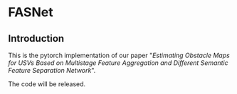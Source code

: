# FASNet


## Introduction

This is the pytorch implementation of our paper "*Estimating Obstacle Maps for USVs Based on Multistage Feature Aggregation and Different Semantic Feature Separation Network*".

The code will be released.

